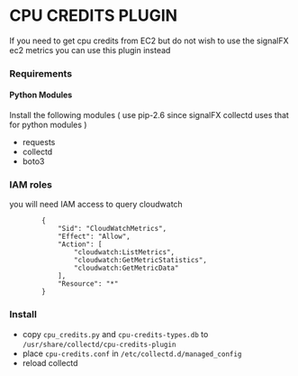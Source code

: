 # CPU CREDITS PLUGIN
If you need to get cpu credits from EC2 but do not wish to use the signalFX ec2 metrics
you can use this plugin instead

### Requirements

#### Python Modules
Install the following modules ( use pip-2.6 since signalFX collectd uses that for python modules )
- requests
- collectd
- boto3

### IAM roles
you will need IAM access to query cloudwatch
```
        {
            "Sid": "CloudWatchMetrics",
            "Effect": "Allow",
            "Action": [
                "cloudwatch:ListMetrics",
                "cloudwatch:GetMetricStatistics",
                "cloudwatch:GetMetricData"
            ],
            "Resource": "*"
        }
```

### Install
- copy `cpu_credits.py` and `cpu-credits-types.db` to `/usr/share/collectd/cpu-credits-plugin`
- place `cpu-credits.conf` in `/etc/collectd.d/managed_config`
- reload collectd


